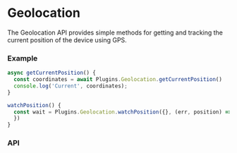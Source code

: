 # Geolocation

The Geolocation API provides simple methods for getting and tracking the current position of the device using GPS.

### Example

```typescript
async getCurrentPosition() {
  const coordinates = await Plugins.Geolocation.getCurrentPosition()
  console.log('Current', coordinates);
}

watchPosition() {
  const wait = Plugins.Geolocation.watchPosition({}, (err, position) => {
  })
}
```

### API

<plugin-api name="geolocation"></plugin-api>